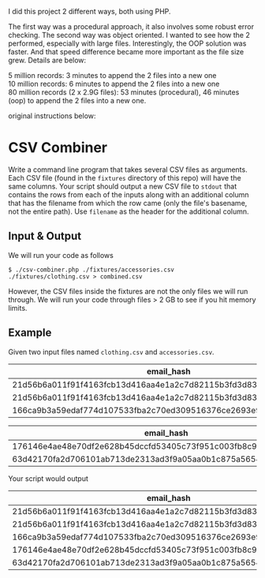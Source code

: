 I did this project 2 different ways, both using PHP. 

The first way was a procedural approach, it also involves some robust error checking. The second way was object oriented. I wanted to see how the 2 performed, especially with large files. Interestingly, the OOP solution was faster. And that speed difference became more important as the file size grew. Details are below:  

5 million records: 3 minutes to append the 2 files into a new one  
10 million records: 6 minutes to append the 2 files into a new one  
80 million records (2 x 2.9G files): 53 minutes (procedural), 46 minutes (oop) to append the 2 files into a new one.  

original instructions below:  

# CSV Combiner

Write a command line program that takes several CSV files as arguments. Each CSV
file (found in the `fixtures` directory of this repo) will have the same
columns. Your script should output a new CSV file to `stdout` that contains the
rows from each of the inputs along with an additional column that has the
filename from which the row came (only the file's basename, not the entire path).
Use `filename` as the header for the additional column.

## Input & Output
We will run your code as follows
```
$ ./csv-combiner.php ./fixtures/accessories.csv ./fixtures/clothing.csv > combined.csv
```

However, the CSV files inside the fixtures are not the only files we will run
through. We will run your code through files > 2 GB to see if you hit memory limits.

## Example

Given two input files named `clothing.csv` and `accessories.csv`.

|email_hash|category|
|----------|--------|
|21d56b6a011f91f4163fcb13d416aa4e1a2c7d82115b3fd3d831241fd63|Shirts|
|21d56b6a011f91f4163fcb13d416aa4e1a2c7d82115b3fd3d831241fd63|Pants|
|166ca9b3a59edaf774d107533fba2c70ed309516376ce2693e92c777dd971c4b|Cardigans|

|email_hash|category|
|----------|--------|
|176146e4ae48e70df2e628b45dccfd53405c73f951c003fb8c9c09b3207e7aab|Wallets|
|63d42170fa2d706101ab713de2313ad3f9a05aa0b1c875a56545cfd69f7101fe|Purses|

Your script would output

|email_hash|category|filename|
|----------|--------|--------|
|21d56b6a011f91f4163fcb13d416aa4e1a2c7d82115b3fd3d831241fd63|Shirts|clothing.csv|
|21d56b6a011f91f4163fcb13d416aa4e1a2c7d82115b3fd3d831241fd63|Pants|clothing.csv|
|166ca9b3a59edaf774d107533fba2c70ed309516376ce2693e92c777dd971c4b|Cardigans|clothing.csv|
|176146e4ae48e70df2e628b45dccfd53405c73f951c003fb8c9c09b3207e7aab|Wallets|accessories.csv|
|63d42170fa2d706101ab713de2313ad3f9a05aa0b1c875a56545cfd69f7101fe|Purses|accessories.csv|
